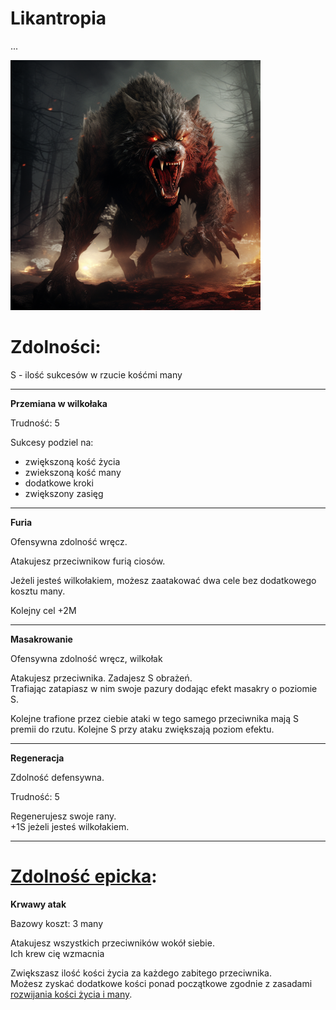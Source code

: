 # Likantropia

...

<img src="imgs/likantropia.png" width="400">

# Zdolności:

S - ilość sukcesów w rzucie kośćmi many

___

**Przemiana w wilkołaka**

Trudność: 5

Sukcesy podziel na:
- zwiększoną kość życia
- zwiekszoną kość many
- dodatkowe kroki
- zwiększony zasięg
___

**Furia**

Ofensywna zdolność wręcz.

Atakujesz przeciwnikow furią ciosów.

Jeżeli jesteś wilkołakiem, możesz zaatakować dwa cele bez dodatkowego kosztu many.

Kolejny cel +2M
___

**Masakrowanie**

Ofensywna zdolność wręcz, wilkołak

Atakujesz przeciwnika. Zadajesz S obrażeń.\
Trafiając zatapiasz w nim swoje pazury dodając efekt masakry o poziomie S.

Kolejne trafione przez ciebie ataki w tego samego przeciwnika mają S premii do rzutu.
Kolejne S przy ataku zwiększają poziom efektu.
___

**Regeneracja**

Zdolność defensywna.

Trudność: 5

Regenerujesz swoje rany.\
+1S jeżeli jesteś wilkołakiem.
___

# [Zdolność epicka](/docs/zdolnosc-epicka.md):

**Krwawy atak**

Bazowy koszt: 3 many

Atakujesz wszystkich przeciwników wokół siebie.\
Ich krew cię wzmacnia

Zwiększasz ilość kości życia za każdego zabitego przeciwnika.\
Możesz zyskać dodatkowe kości ponad początkowe zgodnie z zasadami [rozwijania kości życia i many](/docs/levelowanie-postaci.md).

